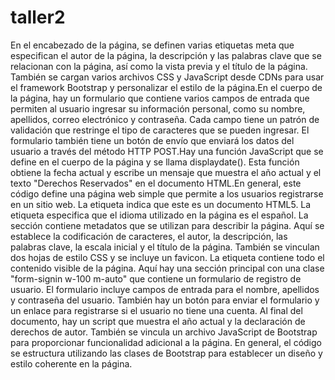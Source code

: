 # taller2
En el encabezado de la página, se definen varias etiquetas meta que especifican el autor de la página, la descripción y las palabras clave que se relacionan con la página, así como la vista previa y el título de la página. También se cargan varios archivos CSS y JavaScript desde CDNs para usar el framework Bootstrap y personalizar el estilo de la página.En el cuerpo de la página, hay un formulario que contiene varios campos de entrada que permiten al usuario ingresar su información personal, como su nombre, apellidos, correo electrónico y contraseña. Cada campo tiene un patrón de validación que restringe el tipo de caracteres que se pueden ingresar. El formulario también tiene un botón de envío que enviará los datos del usuario a través del método HTTP POST.Hay una función JavaScript que se define en el cuerpo de la página y se llama displaydate(). Esta función obtiene la fecha actual y escribe un mensaje que muestra el año actual y el texto "Derechos Reservados" en el documento HTML.En general, este código define una página web simple que permite a los usuarios registrarse en un sitio web.
La etiqueta <!DOCTYPE html> indica que este es un documento HTML5.
La etiqueta <html lang="es"> especifica que el idioma utilizado en la página es el español.
La sección <head> contiene metadatos que se utilizan para describir la página. Aquí se establece la codificación de caracteres, el autor, la descripción, las palabras clave, la escala inicial y el título de la página. También se vinculan dos hojas de estilo CSS y se incluye un favicon.
La etiqueta <body> contiene todo el contenido visible de la página. Aquí hay una sección principal con una clase "form-signin w-100 m-auto" que contiene un formulario de registro de usuario. El formulario incluye campos de entrada para el nombre, apellidos y contraseña del usuario. También hay un botón para enviar el formulario y un enlace para registrarse si el usuario no tiene una cuenta.
Al final del documento, hay un script que muestra el año actual y la declaración de derechos de autor. También se vincula un archivo JavaScript de Bootstrap para proporcionar funcionalidad adicional a la página.
En general, el código se estructura utilizando las clases de Bootstrap para establecer un diseño y estilo coherente en la página.
